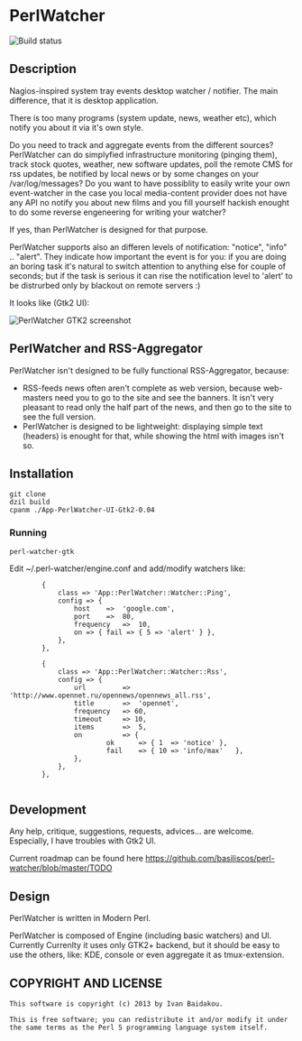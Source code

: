 # PerlWatcher

![Build status](https://api.travis-ci.org/basiliscos/perl-watcher.png "Build status")

## Description

Nagios-inspired system tray events desktop watcher / notifier. The main difference, that it is 
desktop application. 

There is too many programs (system update, news, weather etc), which notify you about it via it's own style. 

Do you need to track and aggregate events from the different sources? PerlWatcher can do simplyfied
infrastructure monitoring (pinging them), track stock quotes, weather, new software updates, 
poll the remote CMS for rss updates, 
be notified by local news or by some changes on your /var/log/messages? Do you want to have possiblity to 
easily write your own event-watcher in the case you local media-content provider does not have any API
no notify you about new films and you fill yourself hackish enought to do some reverse engeneering 
for writing your watcher? 

If yes, than PerlWatcher is designed for that purpose. 

PerlWatcher supports also an differen levels of notification: "notice", "info" .. "alert". They 
indicate how important the event is for you: if you are doing an boring task it's natural to switch
attention to anything else for couple of seconds; but if the task is serious it can rise the notification
level to 'alert' to be distrurbed only by blackout on remote servers :)

It looks like (Gtk2 UI): 

![PerlWatcher GTK2 screenshot](https://raw.github.com/basiliscos/images/master/PerlWatcher-0.12.png "PerlWatcher GTK2 screenshot")


## PerlWatcher and RSS-Aggregator

PerlWatcher isn't designed to be fully functional RSS-Aggregator, because:
* RSS-feeds news often aren't complete as web version, because web-masters need you to 
go to the site and see the banners. It isn't very pleasant to read only the half part of the news, and 
then go to the site to see the full version. 
* PerlWatcher is designed to be lightweight: displaying simple text (headers) is enought for that, 
while showing the html with images isn't so. 

## Installation
```
git clone
dzil build
cpanm ./App-PerlWatcher-UI-Gtk2-0.04
```

### Running
```
perl-watcher-gtk
```

Edit ~/.perl-watcher/engine.conf and add/modify watchers like: 

```
        {
            class => 'App::PerlWatcher::Watcher::Ping',
            config => {
                host    =>  'google.com',
                port    =>  80,
                frequency   =>  10,
                on => { fail => { 5 => 'alert' } },
            },
        },

        {
            class => 'App::PerlWatcher::Watcher::Rss',
            config => {
                url         =>  'http://www.opennet.ru/opennews/opennews_all.rss',
                title       =>  'opennet',
                frequency   => 60,
                timeout     => 10,
                items       =>  5,
                on          => { 
                        ok      => { 1  => 'notice' },
                        fail    => { 10 => 'info/max'   },
                },
            },
        },
        
```

## Development

Any help, critique, suggestions, requests, advices... are welcome. Especially, I have troubles with Gtk2 UI.

Current roadmap can be found here https://github.com/basiliscos/perl-watcher/blob/master/TODO

## Design

PerlWatcher is written in Modern Perl.

PerlWatcher is composed of Engine (including basic watchers) and UI. Currently Currenlty it uses only 
GTK2+ backend, but it should be easy to use the others, like: KDE, console or even aggregate it as tmux-extension.


## COPYRIGHT AND LICENSE

    This software is copyright (c) 2013 by Ivan Baidakou.

    This is free software; you can redistribute it and/or modify it under
    the same terms as the Perl 5 programming language system itself.

